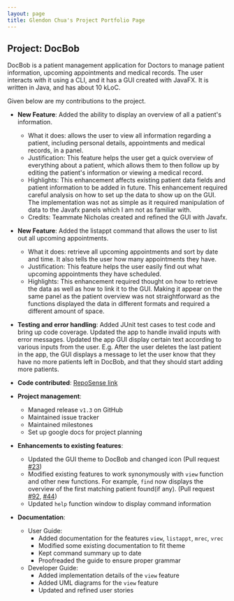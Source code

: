 ```yaml
---
layout: page
title: Glendon Chua's Project Portfolio Page
---
```


## Project: DocBob

DocBob is a patient management application for Doctors to manage patient information, upcoming appointments and medical records. The user interacts with it using a CLI, and it has a GUI created with JavaFX. It is written in Java, and has about 10 kLoC.


Given below are my contributions to the project.

* **New Feature**: Added the ability to display an overview of all a patient's information.
  * What it does: allows the user to view all information regarding a patient, including personal details, appointments and medical records, in a panel.
  * Justification: This feature helps the user get a quick overview of everything about a patient, which allows them to then follow up by editing the patient's information or viewing a medical record.
  * Highlights: This enhancement affects existing patient data fields and patient information to be added in future. This enhancement required careful analysis on how to set up the data to show up on the GUI. The implementation was not as simple as it required manipulation of data to the Javafx panels which I am not as familiar with.
  * Credits: Teammate Nicholas created and refined the GUI with Javafx.

* **New Feature**: Added the listappt command that allows the user to list out all upcoming appointments.
  * What it does: retrieve all upcoming appointments and sort by date and time. It also tells the user how many appointments they have.
  * Justification: This feature helps the user easily find out what upcoming appointments they have scheduled.
  * Highlights: This enhancement required thought on how to retrieve the data as well as how to link it to the GUI. Making it appear on the same panel as the patient overview was not straightforward as the functions displayed the data in different formats and required a different amount of space.

* **Testing and error handling**: Added JUnit test cases to test code and bring up code coverage. Updated the app to handle invalid inputs with error messages. Updated the app GUI display certain text according to various inputs from the user. E.g. After the user deletes the last patient in the app, the GUI displays a message to let the user know that they have no more patients left in DocBob, and that they should start adding more patients.

* **Code contributed**: [RepoSense link](https://nus-cs2103-ay2021s2.github.io/tp-dashboard/?search=&sort=groupTitle&sortWithin=title&timeframe=commit&mergegroup=&groupSelect=groupByRepos&breakdown=true&checkedFileTypes=docs~functional-code~test-code~other&since=&tabOpen=true&tabType=authorship&tabAuthor=BigDoot&tabRepo=AY2021S2-CS2103T-W12-1%2Ftp%5Bmaster%5D&authorshipIsMergeGroup=false&authorshipFileTypes=docs~functional-code~test-code~other&authorshipIsBinaryFileTypeChecked=false)

* **Project management**:
  * Managed release `v1.3` on GitHub
  * Maintained issue tracker
  * Maintained milestones
  * Set up google docs for project planning

* **Enhancements to existing features**:
  * Updated the GUI theme to DocBob and changed icon (Pull request [\#23](https://github.com/AY2021S2-CS2103T-W12-1/tp/pull/23))
  * Modified existing features to work synonymously with `view` function and other new functions. For example, `find` now displays the overview of the first matching patient found(if any). (Pull request [\#92](https://github.com/AY2021S2-CS2103T-W12-1/tp/pull/92), [\#44](https://github.com/AY2021S2-CS2103T-W12-1/tp/pull/44))
  * Updated `help` function window to display command information

* **Documentation**:
  * User Guide:
    * Added documentation for the features `view`, `listappt`, `mrec`, `vrec`
    * Modified some existing documentation to fit theme
    * Kept command summary up to date
    * Proofreaded the guide to ensure proper grammar
  * Developer Guide:
    * Added implementation details of the `view` feature
    * Added UML diagrams for the `view` feature
    * Updated and refined user stories
